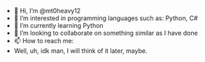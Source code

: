 - 👋 Hi, I’m @mt0heavy12
- 👀 I’m interested in programming languages such as: Python, C#
- 🌱 I’m currently learning Python
- 💞️ I’m looking to collaborate on something similar as I have done
- 📫 How to reach me:
- Well, uh, idk man, I will think of it later, maybe.

<!---
mt0heavy12/mt0heavy12 is a ✨ special ✨ repository because its `README.md` (this file) appears on your GitHub profile.
You can click the Preview link to take a look at your changes.
--->
